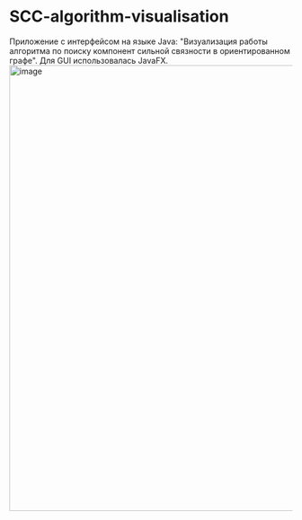 # SCC-algorithm-visualisation
Приложение c интерфейсом на языке Java: "Визуализация работы алгоритма по поиску компонент сильной связности в ориентированном графе".
Для GUI использовалась JavaFX.
<img width="1091" height="794" alt="image" src="https://github.com/user-attachments/assets/66dd0577-4024-494e-b6ec-b3b2ca3bd48f" />
